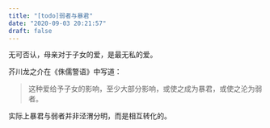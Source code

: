 ```yaml
---
title: "[todo]弱者与暴君"
date: "2020-09-03 20:21:57"
draft: false
---
```

无可否认，母亲对于子女的爱，是最无私的爱。

芥川龙之介在《侏儒警语》中写道：

> 这种爱给予子女的影响，至少大部分影响，或使之成为暴君，或使之沦为弱者。


实际上暴君与弱者并非泾渭分明，而是相互转化的。




